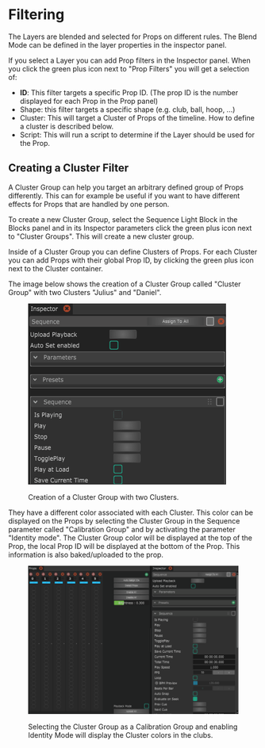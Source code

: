 # Filtering

The Layers are blended and selected for Props on different rules. The Blend Mode can be defined in the layer properties in the inspector panel.&#x20;

If you select a Layer you can add Prop filters in the Inspector panel. When you click the green plus icon next  to "Prop Filters" you will get a selection of:

* **ID**: This filter targets a specific Prop ID. (The prop ID is the number displayed for each Prop in the Prop panel)
* Shape: this filter targets a specific shape (e.g. club, ball, hoop, ...)&#x20;
* Cluster: This will target a Cluster of Props of the timeline. How to define a cluster is described below.
* Script: This will run a script to determine if the Layer should be used for the Prop.

## Creating a Cluster Filter

A Cluster Group can help you target an arbitrary defined group of Props differently. This can for example be useful if you want to have different effects for Props that are handled by one person.

To create a new Cluster Group, select the Sequence Light Block in the Blocks panel and in its Inspector parameters click the green plus icon next to "Cluster Groups". This will create a new cluster group.

Inside of a Cluster Group you can define Clusters of Props. For each Cluster you can add Props with their global Prop ID, by clicking the green plus icon next to the Cluster container.&#x20;

The image below shows the creation of a Cluster Group called "Cluster Group" with two Clusters "Julius" and "Daniel".&#x20;

<figure><img src="../.gitbook/assets/create-cluster.gif" alt=""><figcaption><p>Creation of a Cluster Group with two Clusters.</p></figcaption></figure>

They have a different color associated with each Cluster. This color can be displayed on the Props by selecting the Cluster Group in the Sequence parameter called "Calibration Group" and by activating the parameter "Identity mode". The Cluster Group color will be displayed at the top of the Prop, the local Prop ID will be displayed at the bottom of the Prop. This information is also baked/uploaded to the prop.

<figure><img src="../.gitbook/assets/cluster-id-mode.gif" alt=""><figcaption><p>Selecting the Cluster Group as a Calibration Group and enabling Identity Mode will display the Cluster colors in the clubs.</p></figcaption></figure>
